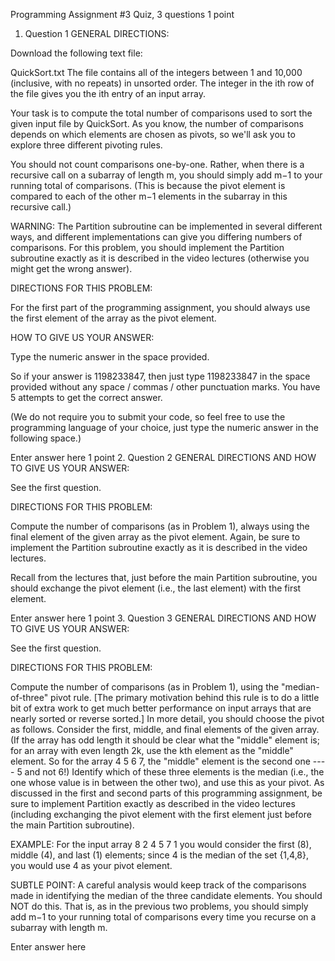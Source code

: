 
Programming Assignment #3
Quiz, 3 questions
1
point
1. Question 1
GENERAL DIRECTIONS:

Download the following text file:

QuickSort.txt
The file contains all of the integers between 1 and 10,000 (inclusive, with no repeats) in unsorted order. The integer in 
the ith row of the file gives you the ith entry of an input array.

Your task is to compute the total number of comparisons used to sort the given input file by QuickSort. As you know, the 
number of comparisons depends on which elements are chosen as pivots, so we'll ask you to explore three different pivoting 
rules.

You should not count comparisons one-by-one. Rather, when there is a recursive call on a subarray of length m, you should 
simply add m−1 to your running total of comparisons. (This is because the pivot element is compared to each of the other 
m−1 elements in the subarray in this recursive call.)

WARNING: The Partition subroutine can be implemented in several different ways, and different implementations can give you 
differing numbers of comparisons. For this problem, you should implement the Partition subroutine exactly as it is described 
in the video lectures (otherwise you might get the wrong answer).

DIRECTIONS FOR THIS PROBLEM:

For the first part of the programming assignment, you should always use the first element of the array as the pivot element.

HOW TO GIVE US YOUR ANSWER:

Type the numeric answer in the space provided.

So if your answer is 1198233847, then just type 1198233847 in the space provided without any space / commas / other punctuation marks. You have 5 attempts to get the correct answer.

(We do not require you to submit your code, so feel free to use the programming language of your choice, just type the numeric answer in the following space.)


Enter answer here
1
point
2. Question 2
GENERAL DIRECTIONS AND HOW TO GIVE US YOUR ANSWER:

See the first question.

DIRECTIONS FOR THIS PROBLEM:

Compute the number of comparisons (as in Problem 1), always using the final element of the given array as the pivot element. 
Again, be sure to implement the Partition subroutine exactly as it is described in the video lectures.

Recall from the lectures that, just before the main Partition subroutine, you should exchange the pivot element (i.e., the 
last element) with the first element.


Enter answer here
1
point
3. Question 3
GENERAL DIRECTIONS AND HOW TO GIVE US YOUR ANSWER:

See the first question.

DIRECTIONS FOR THIS PROBLEM:

Compute the number of comparisons (as in Problem 1), using the "median-of-three" pivot rule. [The primary motivation behind 
this rule is to do a little bit of extra work to get much better performance on input arrays that are nearly sorted or reverse 
sorted.] In more detail, you should choose the pivot as follows. Consider the first, middle, and final elements of the given 
array. (If the array has odd length it should be clear what the "middle" element is; for an array with even length 2k, use the 
kth element as the "middle" element. So for the array 4 5 6 7, the "middle" element is the second one ---- 5 and not 6!) 
Identify which of these three elements is the median (i.e., the one whose value is in between the other two), and use this 
as your pivot. As discussed in the first and second parts of this programming assignment, be sure to implement Partition 
exactly as described in the video lectures (including exchanging the pivot element with the first element just before the 
main Partition subroutine).

EXAMPLE: For the input array 8 2 4 5 7 1 you would consider the first (8), middle (4), and last (1) elements; since 4 is 
the median of the set {1,4,8}, you would use 4 as your pivot element.

SUBTLE POINT: A careful analysis would keep track of the comparisons made in identifying the median of the three candidate 
elements. You should NOT do this. That is, as in the previous two problems, you should simply add m−1 to your running total 
of comparisons every time you recurse on a subarray with length m.


Enter answer here




